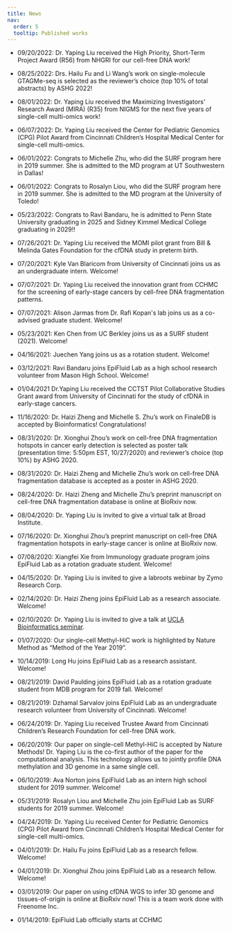 ```yaml
---
title: News
nav:
  order: 5
  tooltip: Published works
---
```


- 09/20/2022: Dr. Yaping Liu received the High Priority, Short-Term Project Award (R56) from NHGRI for our cell-free DNA work!

- 08/25/2022: Drs. Hailu Fu and Li Wang’s work on single-molecule GTAGMe-seq is selected as the reviewer’s choice (top 10% of total abstracts) by ASHG 2022!

- 08/01/2022: Dr. Yaping Liu received the Maximizing Investigators' Research Award (MIRA) (R35) from NIGMS for the next five years of single-cell multi-omics work!

- 06/07/2022: Dr. Yaping Liu received the Center for Pediatric Genomics (CPG) Pilot Award from Cincinnati Children’s Hospital Medical Center for single-cell multi-omics.

- 06/01/2022: Congrats to Michelle Zhu, who did the SURF program here in 2019 summer. She is admitted to the MD program at UT Southwestern in Dallas!

- 06/01/2022: Congrats to Rosalyn Liou, who did the SURF program here in 2019 summer. She is admitted to the MD program at the University of Toledo!

- 05/23/2022: Congrats to Ravi Bandaru, he is admitted to Penn State University graduating in 2025 and Sidney Kimmel Medical College graduating in 2029!!

- 07/26/2021: Dr. Yaping Liu received the MOMI pilot grant from Bill & Melinda Gates Foundation for the cfDNA study in preterm birth.

- 07/20/2021: Kyle Van Blaricom from University of Cincinnati joins us as an undergraduate intern. Welcome!

- 07/07/2021: Dr. Yaping Liu received the innovation grant from CCHMC for the screening of early-stage cancers by cell-free DNA fragmentation patterns.

- 07/07/2021: Alison Jarmas from Dr. Rafi Kopan's lab joins us as a co-advised graduate student. Welcome!

- 05/23/2021: Ken Chen from UC Berkley joins us as a SURF student (2021). Welcome!

- 04/16/2021: Juechen Yang joins us as a rotation student. Welcome!

- 03/12/2021: Ravi Bandaru joins EpiFluid Lab as a high school research volunteer from Mason High School. Welcome!

- 01/04/2021 Dr.Yaping Liu received the CCTST Pilot Collaborative Studies Grant award from University of Cincinnati for the study of cfDNA in early-stage cancers.

- 11/16/2020: Dr. Haizi Zheng and Michelle S. Zhu’s work on FinaleDB is accepted by Bioinformatics! Congratulations!

- 08/31/2020: Dr. Xionghui Zhou’s work on cell-free DNA fragmentation hotspots in cancer early detection is selected as poster talk (presentation time: 5:50pm EST, 10/27/2020) and reviewer’s choice (top 10%) by ASHG 2020.

- 08/31/2020: Dr. Haizi Zheng and Michelle Zhu’s work on cell-free DNA fragmentation database is accepted as a poster in ASHG 2020.

- 08/24/2020: Dr. Haizi Zheng and Michelle Zhu’s preprint manuscript on cell-free DNA fragmentation database is online at BioRxiv now.

- 08/04/2020: Dr. Yaping Liu is invited to give a virtual talk at Broad Institute.

- 07/16/2020: Dr. Xionghui Zhou’s preprint manuscript on cell-free DNA fragmentation hotspots in early-stage cancer is online at BioRxiv now.

- 07/08/2020: Xiangfei Xie from Immunology graduate program joins EpiFluid Lab as a rotation graduate student. Welcome!

- 04/15/2020: Dr. Yaping Liu is invited to give a labroots webinar by Zymo Research Corp.

- 02/14/2020: Dr. Haizi Zheng joins EpiFluid Lab as a research associate. Welcome!

- 02/10/2020: Dr. Yaping Liu is invited to give a talk at [UCLA Bioinformatics seminar](https://bioinformatics.ucla.edu/seminars/).

- 01/07/2020: Our single-cell Methyl-HiC work is highlighted by Nature Method as “Method of the Year 2019”.

- 10/14/2019: Long Hu joins EpiFluid Lab as a research assistant. Welcome!

- 08/21/2019: David Paulding joins EpiFluid Lab as a rotation graduate student from MDB program for 2019 fall. Welcome!

- 08/21/2019: Dzhamal Sarvalov joins EpiFluid Lab as an undergraduate research volunteer from University of Cincinnati. Welcome!

- 06/24/2019: Dr. Yaping Liu received Trustee Award from Cincinnati Children’s Research Foundation for cell-free DNA work.

- 06/20/2019: Our paper on single-cell Methyl-HiC is accepted by Nature Methods! Dr. Yaping Liu is the co-first author of the paper for the computational analysis. This technology allows us to jointly profile DNA methylation and 3D genome in a same single cell.

- 06/10/2019: Ava Norton joins EpiFluid Lab as an intern high school student for 2019 summer. Welcome!

- 05/31/2019: Rosalyn Liou and Michelle Zhu join EpiFluid Lab as SURF students for 2019 summer. Welcome!

- 04/24/2019: Dr. Yaping Liu received Center for Pediatric Genomics (CPG) Pilot Award from Cincinnati Children’s Hospital Medical Center for single-cell multi-omics.

- 04/01/2019: Dr. Hailu Fu joins EpiFluid Lab as a research fellow. Welcome!

- 04/01/2019: Dr. Xionghui Zhou joins EpiFluid Lab as a research fellow. Welcome!

- 03/01/2019: Our paper on using cfDNA WGS to infer 3D genome and tissues-of-origin is online at BioRxiv now! This is a team work done with Freenome Inc.

- 01/14/2019: EpiFluid Lab officially starts at CCHMC
